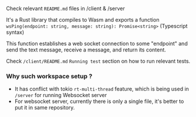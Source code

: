 
Check relevant `README.md` files in /client & /server

It's a Rust library that compiles to Wasm and exports a function 
`wsPing(endpoint: string, message: string): Promise<string>` (Typescript syntax)

This function establishes a web socket connection to some "endpoint" and send the text message, receive a message, and return its content.

Check `/client/README.md` `Running test` section on how to run relevant tests.

### Why such workspace setup ? 
- It has conflict with tokio `rt-multi-thread` feature, which is being used in `/server` for running Websocket server
- For websocket server, currently there is only a single file, it's better to put it in same repository. 
